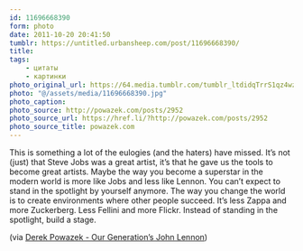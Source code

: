 ```yaml
---
id: 11696668390
form: photo
date: 2011-10-20 20:41:50
tumblr: https://untitled.urbansheep.com/post/11696668390/
title:
tags:
    - цитаты
    - картинки
photo_original_url: https://64.media.tumblr.com/tumblr_ltdidqTrrS1qz4wzio1_640.jpg
photo: "@/assets/media/11696668390.jpg"
photo_caption:
photo_source: http://powazek.com/posts/2952
photo_source_url: https://href.li/?http://powazek.com/posts/2952
photo_source_title: powazek.com
---
```


<p>This is something a lot of the eulogies (and the haters) have missed. It’s not (just) that Steve Jobs was a great artist, it’s that he gave us the tools to become great artists. Maybe the way you become a superstar in the modern world is more like Jobs and less like Lennon. You can’t expect to stand in the spotlight by yourself anymore. The way you change the world is to create environments where other people succeed. It’s less Zappa and more Zuckerberg. Less Fellini and more Flickr. Instead of standing in the spotlight, build a stage.</p>

<p>(via <a href="http://powazek.com/posts/2952">Derek Powazek - Our Generation’s John Lennon</a>)</p>
